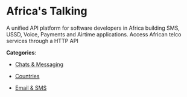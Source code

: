 # Africa's Talking


A unified API platform for software developers in Africa building SMS, USSD, Voice, Payments and Airtime applications. Access African telco services through a HTTP API



**Categories**:

- [Chats & Messaging](https://github.com/apis-list/apis-list#chats-and-messaging)

- [Countries](https://github.com/apis-list/apis-list#countries)

- [Email & SMS](https://github.com/apis-list/apis-list#email-and-sms)



